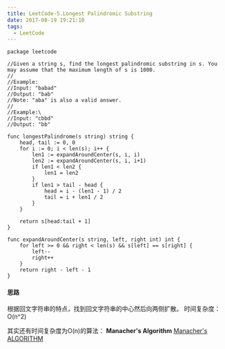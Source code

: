 ```yaml
---
title: LeetCode-5.Longest Palindromic Substring
date: 2017-08-19 19:21:10
tags:
  - LeetCode
---
```


```
package leetcode

//Given a string s, find the longest palindromic substring in s. You may assume that the maximum length of s is 1000.
//
//Example:
//Input: "babad"
//Output: "bab"
//Note: "aba" is also a valid answer.
//
//Example:\
//Input: "cbbd"
//Output: "bb"

func longestPalindrome(s string) string {
    head, tail := 0, 0
    for i := 0; i < len(s); i++ {
        len1 := expandAroundCenter(s, i, i)
        len2 := expandAroundCenter(s, i, i+1)
        if len1 < len2 {
            len1 = len2
        }
        if len1 > tail - head {
            head = i - (len1 - 1) / 2
            tail = i + len1 / 2
        }
    }
    
    return s[head:tail + 1]
}

func expandAroundCenter(s string, left, right int) int {
    for left >= 0 && right < len(s) && s[left] == s[right] {
        left--
        right++
    }
    return right - left - 1
}
```

#### 思路

根据回文字符串的特点，找到回文字符串的中心然后向两侧扩散。
时间复杂度：O(n^2)

其实还有时间复杂度为O(n)的算法： **Manacher's Algorithm**
[Manacher's ALGORITHM](https://www.felix021.com/blog/read.php?2040)

